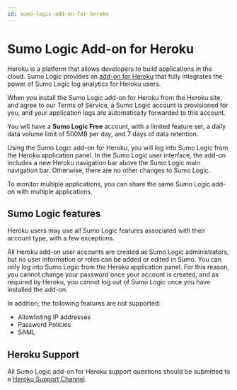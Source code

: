 ```yaml
---
id: sumo-logic-add-on-for-heroku
---
```


# Sumo Logic Add-on for Heroku

Heroku is a platform that allows developers to build applications in the
cloud. Sumo Logic provides an [add-on for
Heroku](https://elements.heroku.com/addons/sumologic "https://elements.heroku.com/addons/sumologic")
that fully integrates the power of Sumo Logic log analytics for Heroku
users.

When you install the Sumo Logic add-on for Heroku from the Heroku site,
and agree to our Terms of Service, a Sumo Logic account is provisioned
for you, and your application logs are automatically forwarded to this
account.

You will have a **Sumo Logic Free** account, with a limited feature set,
a daily data volume limit of 500MB per day, and 7 days of data
retention.

Using the Sumo Logic add-on for Heroku, you will log into Sumo Logic
from the Heroku application panel. In the Sumo Logic user interface, the
add-on includes a new Heroku navigation bar above the Sumo Logic main
navigation bar. Otherwise, there are no other changes to Sumo Logic.

To monitor multiple applications, you can share the same Sumo Logic
add-on with multiple applications.

## Sumo Logic features

Heroku users may use all Sumo Logic features associated with their
account type, with a few exceptions.

All Heroku add-on user accounts are created as Sumo Logic
administrators, but no user information or roles can be added or edited
in Sumo. You can only log into Sumo Logic from the Heroku application
panel. For this reason, you cannot change your password once your
account is created, and as required by Heroku, you cannot log out of
Sumo Logic once you have installed the add-on.

In addition, the following features are not supported:

* Allowlisting IP addresses
* Password Policies
* SAML

## Heroku Support

All Sumo Logic add-on for Heroku support questions should be submitted
to a [Heroku Support
Channel](https://devcenter.heroku.com/articles/support-channels "https://devcenter.heroku.com/articles/support-channels").  
 
